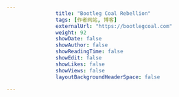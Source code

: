 ---
                title: "Bootleg Coal Rebellion"
                tags: [作者网站, 博客]
                externalUrl: "https://bootlegcoal.com"
                weight: 92
                showDate: false
                showAuthor: false
                showReadingTime: false
                showEdit: false
                showLikes: false
                showViews: false
                layoutBackgroundHeaderSpace: false
                ---

